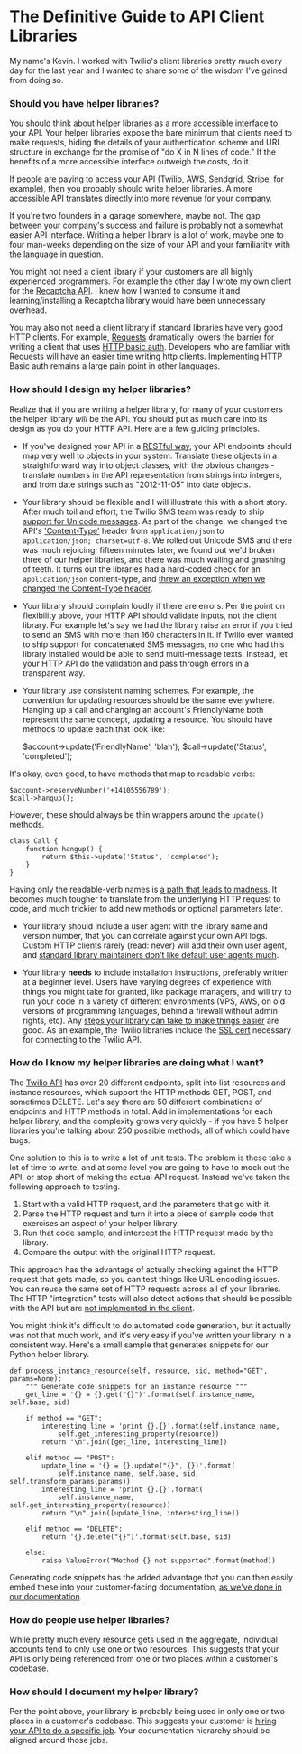 # The Definitive Guide to API Client Libraries

My name's Kevin. I worked with Twilio's client libraries pretty much every day
for the last year and I wanted to share some of the wisdom I've gained from
doing so.

### Should you have helper libraries?

You should think about helper libraries as a more accessible interface to your
API. Your helper libraries expose the bare minimum that clients need to make
requests, hiding the details of your authentication scheme and URL structure
in exchange for the promise of "do X in N lines of code." If the benefits of a
more accessible interface outweigh the costs, do it.

If people are paying to access your API (Twilio, AWS, Sendgrid, Stripe, for
example), then you probably should write helper libraries. A more accessible
API translates directly into more revenue for your company.

If you're two founders in a garage somewhere, maybe not. The gap between
your company's success and failure is probably not a somewhat easier API
interface. Writing a helper library is a lot of work, maybe one to four
man-weeks depending on the size of your API and your familiarity with the
language in question.

You might not need a client library if your customers are all highly
experienced programmers. For example the other day I wrote my own client
for the [Recaptcha API][recaptcha]. I knew how I wanted to consume it and
learning/installing a Recaptcha library would have been unnecessary overhead.

You may also not need a client library if standard libraries have very good
HTTP clients. For example, [Requests][requests] dramatically lowers the
barrier for writing a client that uses [HTTP basic auth][auth]. Developers
who are familiar with Requests will have an easier time writing http clients.
Implementing HTTP Basic auth remains a large pain point in other languages.

[recaptcha]: https://developers.google.com/recaptcha/
[requests]: http://docs.python-requests.org/en/latest/
[auth]: http://en.wikipedia.org/wiki/Basic_access_authentication

### How should I design my helper libraries?

Realize that if you are writing a helper library, for many of your customers
the helper library *will* be the API. You should put as much care into its
design as you do your HTTP API. Here are a few guiding principles.

- If you've designed your API in a [RESTful way][rest], your API endpoints
should map very well to objects in your system. Translate these objects in a
straightforward way into object classes, with the obvious changes - translate
numbers in the API representation from strings into integers, and from date
strings such as "2012-11-05" into date objects.

- Your library should be flexible and I will illustrate this with a short
story. After much toil and effort, the Twilio SMS team was ready to ship
[support for Unicode messages][unicode]. As part of the change, we changed
the API's ['Content-Type'][content-type] header from `application/json` to
`application/json; charset=utf-8`. We rolled out Unicode SMS and there was much
rejoicing; fifteen minutes later, we found out we'd broken three of our helper
libraries, and there was much wailing and gnashing of teeth. It turns out the
libraries had a hard-coded check for an `application/json` content-type, and
[threw an exception when we changed the Content-Type header][changeset].

- Your library should complain loudly if there are errors. Per the point
on flexibility above, your HTTP API should validate inputs, not the client
library. For example let's say we had the library raise an error if you tried
to send an SMS with more than 160 characters in it. If Twilio ever wanted
to ship support for concatenated SMS messages, no one who had this library
installed would be able to send multi-message texts. Instead, let your HTTP API
do the validation and pass through errors in a transparent way.

- Your library use consistent naming schemes. For example, the convention for
updating resources should be the same everywhere. Hanging up a call and
changing an account's FriendlyName both represent the same concept, updating
a resource. You should have methods to update each that look like:

    $account->update('FriendlyName', 'blah');
    $call->update('Status', 'completed');

It's okay, even good, to have methods that map to readable verbs:

    $account->reserveNumber('+14105556789');
    $call->hangup();

However, these should always be thin wrappers around the `update()` methods.

    class Call {
        function hangup() {
            return $this->update('Status', 'completed');
        }
    }

Having only the readable-verb names is [a path that leads to madness][csharp].
It becomes much tougher to translate from the underlying HTTP request to code,
and much trickier to add new methods or optional parameters later.

- Your library should include a user agent with the library name and version
number, that you can correlate against your own API logs. Custom HTTP clients
rarely (read: never) will add their own user agent, and [standard library
maintainers don't like default user agents much][node].

- Your library **needs** to include installation instructions, preferably
written at a beginner level. Users have varying degrees of experience with
things you might take for granted, like package managers, and will try to run
your code in a variety of different environments (VPS, AWS, on old versions of
programming languages, behind a firewall without admin rights, etc). Any [steps
your library can take to make things easier][creds] are good. As an example, the
Twilio libraries include the [SSL cert][pem] necessary for connecting to the Twilio
API.

[changeset]: https://github.com/twilio/twilio-php/commit/784638f8342332440b1189663ff050826b8caf1d
[content-type]: http://www.w3.org/Protocols/rfc2616/rfc2616-sec14.html#sec14.17
[csharp]: https://github.com/twilio/twilio-csharp/issues/46
[node]: https://github.com/joyent/node/issues/4552
[rest]: http://blog.steveklabnik.com/posts/2011-07-03-nobody-understands-rest-or-http
[unicode]: http://www.twilio.com/engineering/2012/11/08/adventures-in-unicode-sms
[creds]: https://github.com/twilio/twilio-python/blob/master/twilio/rest/__init__.py#L98
[pem]: https://github.com/twilio/twilio-php/blob/master/Services/cacert.pem

### How do I know my helper libraries are doing what I want?

The [Twilio API][api] has over 20 different endpoints, split into list
resources and instance resources, which support the HTTP methods GET, POST, and
sometimes DELETE. Let's say there are 50 different combinations of endpoints
and HTTP methods in total. Add in implementations for each helper library, and
the complexity grows very quickly - if you have 5 helper libraries you're
talking about 250 possible methods, all of which could have bugs.

One solution to this is to write a lot of unit tests. The problem is these take
a lot of time to write, and at some level you are going to have to mock out the
API, or stop short of making the actual API request. Instead we've taken the
following approach to testing.

1. Start with a valid HTTP request, and the parameters that go with it.
2. Parse the HTTP request and turn it into a piece of sample code that
   exercises an aspect of your helper library.
3. Run that code sample, and intercept the HTTP request made by the library.
4. Compare the output with the original HTTP request. 

This approach has the advantage of actually checking against the HTTP request
that gets made, so you can test things like URL encoding issues. You can reuse
the same set of HTTP requests across all of your libraries. The HTTP
"integration" tests will also detect actions that should be possible with the
API but are [not implemented in the client][java].

[java]: https://github.com/twilio/twilio-java/pull/70/files

You might think it's difficult to do automated code generation, but it actually
was not that much work, and it's very easy if you've written your library in a
consistent way. Here's a small sample that generates snippets for our Python
helper library.

    def process_instance_resource(self, resource, sid, method="GET", params=None):
        """ Generate code snippets for an instance resource """
        get_line = '{} = {}.get("{}")'.format(self.instance_name, self.base, sid)

        if method == "GET":
            interesting_line = 'print {}.{}'.format(self.instance_name,
                self.get_interesting_property(resource))
            return "\n".join([get_line, interesting_line])

        elif method == "POST":
            update_line = '{} = {}.update("{}", {})'.format(
                self.instance_name, self.base, sid, self.transform_params(params))
            interesting_line = 'print {}.{}'.format(
                self.instance_name, self.get_interesting_property(resource))
            return "\n".join([update_line, interesting_line])

        elif method == "DELETE":
            return '{}.delete("{}")'.format(self.base, sid)

        else:
            raise ValueError("Method {} not supported".format(method))

Generating code snippets has the added advantage that you can then easily embed
these into your customer-facing documentation, [as we've done in our
documentation][snippets].

[api]: http://www.twilio.com/docs/api/rest
[snippets]: http://www.twilio.com/docs/api/rest/available-phone-numbers#local-get-basic-example-1

### How do people use helper libraries?

While pretty much every resource gets used in the aggregate, individual
accounts tend to only use one or two resources. This suggests that your API is
only being referenced from one or two places within a customer's codebase.

### How should I document my helper library?

Per the point above, your library is probably being used in only one or two
places in a customer's codebase. This suggests your customer is [hiring your
API to do a specific job][jobs]. Your documentation hierarchy should be aligned
around those jobs.

[jobs]: http://hbswk.hbs.edu/item/6496.html

